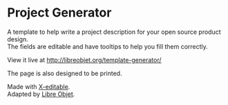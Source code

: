 # Project Generator

A template to help write a project description for your open source product design.  
The fields are editable and have tooltips to help you fill them correctly.

View it live at http://libreobjet.org/template-generator/

The page is also designed to be printed.

Made with [X-editable](https://github.com/vitalets/x-editable).   
Adapted by [Libre Objet](http://libreobjet.org).  
